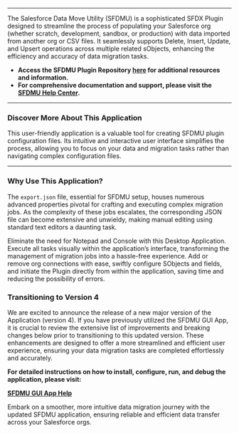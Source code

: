 ----
The Salesforce Data Move Utility (SFDMU) is a sophisticated SFDX Plugin designed to streamline the process of populating your Salesforce org (whether scratch, development, sandbox, or production) with data imported from another org or CSV files. It seamlessly supports Delete, Insert, Update, and Upsert operations across multiple related sObjects, enhancing the efficiency and accuracy of data migration tasks.

- **Access the SFDMU Plugin Repository [here](https://github.com/forcedotcom/SFDX-Data-Move-Utility) for additional resources and information.**
- **For comprehensive documentation and support, please visit the [SFDMU Help Center](https://help.sfdmu.com).**

------

### Discover More About This Application

This user-friendly application is a valuable tool for creating SFDMU plugin configuration files. Its intuitive and interactive user interface simplifies the process, allowing you to focus on your data and migration tasks rather than navigating complex configuration files.

------

### Why Use This Application?

The `export.json` file, essential for SFDMU setup, houses numerous advanced properties pivotal for crafting and executing complex migration jobs. As the complexity of these jobs escalates, the corresponding JSON file can become extensive and unwieldy, making manual editing using standard text editors a daunting task.

Eliminate the need for Notepad and Console with this Desktop Application. Execute all tasks visually within the application’s interface, transforming the management of migration jobs into a hassle-free experience. Add or remove org connections with ease, swiftly configure SObjects and fields, and initiate the Plugin directly from within the application, saving time and reducing the possibility of errors.

### Transitioning to Version 4

We are excited to announce the release of a new major version of the Application (version 4). If you have previously utilized the SFDMU GUI App, it is crucial to review the extensive list of improvements and breaking changes below prior to transitioning to this updated version. These enhancements are designed to offer a more streamlined and efficient user experience, ensuring your data migration tasks are completed effortlessly and accurately.

**For detailed instructions on how to install, configure, run, and debug the application, please visit:**

**[SFDMU GUI App Help](https://help.sfdmu.com/sfdmu-gui-app)**

Embark on a smoother, more intuitive data migration journey with the updated SFDMU application, ensuring reliable and efficient data transfer across your Salesforce orgs.
